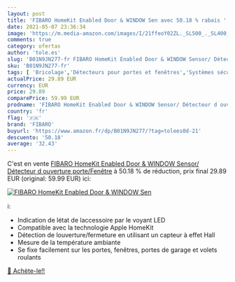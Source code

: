 ```yaml
---
layout: post
title: 'FIBARO HomeKit Enabled Door & WINDOW Sen avec 50.18 % rabais '
date: 2021-05-07 23:36:34
image: 'https://m.media-amazon.com/images/I/21ffeoY02ZL._SL500_._SL400_.jpg'
comments: true
category: ofertas
author: 'tole.es'
slug: 'B01N9JN277-fr FIBARO HomeKit Enabled Door & WINDOW Sensor/ Détecteur d...'
sku: 'B01N9JN277-fr'
tags: [ 'Bricolage','Détecteurs pour portes et fenêtres','Systèmes sécurité pour la maison','Sécurité','fibaro', ]
actualPrice: 29.89 EUR
currency: EUR
price: 29.89
comparePrice: 59.99 EUR
prodname: 'FIBARO HomeKit Enabled Door & WINDOW Sensor/ Détecteur d ouverture porte/Fenêtre'
country: 'fr'
flag: '🇫🇷'
brand: 'FIBARO'
buyurl: 'https://www.amazon.fr/dp/B01N9JN277/?tag=tolees0d-21'
descuento: '50.18'
average: '32.43'
---
```


C'est en vente [FIBARO HomeKit Enabled Door & WINDOW Sensor/ Détecteur d ouverture porte/Fenêtre](https://www.amazon.fr/dp/B01N9JN277/?tag=tolees0d-21)  à  50.18 % de réduction, prix final  29.89 EUR (original: 59.99 EUR) ici:

[![FIBARO HomeKit Enabled Door & WINDOW Sen](https://m.media-amazon.com/images/I/21ffeoY02ZL._SL500_._SL400_.jpg)](https://www.amazon.fr/dp/B01N9JN277/?tag=tolees0d-21)

ℹ️:

- Indication de létat de laccessoire par le voyant LED
- Compatible avec la technologie Apple HomeKit
- Détection de louverture/fermeture en utilisant un capteur à effet Hall
- Mesure de la température ambiante
- Se fixe facilement sur les portes, fenêtres, portes de garage et volets roulants

[🛒 Achète-le!!](https://www.amazon.fr/dp/B01N9JN277/?tag=tolees0d-21)
